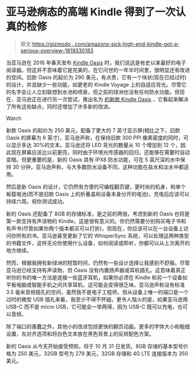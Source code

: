 # 亚马逊病态的高端 Kindle 得到了一次认真的检修

> 原文:[https://gizmodo . com/amazons-sick-high-end-kindle-got-a-serious-overview-1819330183](https://gizmodo.com/amazons-sick-high-end-kindle-got-a-serious-overhaul-1819330183)

当亚马逊在 2016 年春天发布 [Kindle Oasis](https://gizmodo.com/the-amazon-oasis-is-the-best-e-reader-ever-made-1773295033#_ga=2.119838920.1752932370.1508168193-1766955622.1506526262) 时，我们说这是有史以来最好的电子阅读器。但这并不意味着它是完美的，在它问世的一年半时间里，很明显还有改进的空间。旧款 Oasis 的起价为 290 美元，有点贵，它有一个块状(现在已经过时)的设计，并且缺少一些功能，如更老的 Kindle Voyage 上的自适应背光。尽管它的名字会让人立刻联想到水池和喷泉，但之前的绿洲也没有任何防水功能。但现在，亚马逊正在进行另一次尝试，推出名为 [的新款 Kindle Oasis](https://www.amazon.com/dp/B06XD5YCKX/ref=fs_ods_fs_eink_cc?asc_campaign=InlineText&asc_refurl=https://gizmodo.com/amazons-sick-high-end-kindle-got-a-serious-overhaul-1819330183&asc_source=&tag=kinjagizmodolink-20) ，它看起来解决了所有这些缺点，同时还增加了许多新的改进。

Watch

新款 Oasis 的起价为 250 美元，配备了更大的 7 英寸显示屏(相比之下，旧款 Oasis 的屏幕为 6 英寸)，亚马逊声称，在保持旧款 300 PPI 像素密度的同时，可以显示多达 30%的文本。亚马逊还将 LED 背光的数量从 10 个增加到 12 个，因此现在屏幕应该比以前更亮，同时由于环境光传感器的回归，还能够在需要时自动变暗。但更重要的是，新的 Oasis 具有 IPX8 防水功能，可在 5 英尺深的水中保持 30 分钟，亚马逊声称，与大多数防水设备不同，这种功能在盐水和淡水中都适用。

然后是新 Oasis 的设计，它仍然有方便的可编程翻页键，更时尚的机身，和单个板载电池(而不是旧款 Oasis 上的折叠盖和设备本身分开的电池)，充电后应该可以持续六周。祝你测试成功。

新的 Oasis 还配备了 8GB 的存储标准，是之前的两倍，考虑到新的 Oasis 也将是第一款支持有声读物的 Kindle，这是很有意义的。你仍然需要分别购买电子书和有声书(尽管如果你两个版本都买可以打折)，但现在，你应该可以在一台设备上访问你所有的书。亚马逊甚至更新了它的 WhisperSync 系统，可以处理这两种类型的书籍文件，这样无论你使用什么设备，如何阅读或聆听，你都可以从上次离开的地方继续。

然而，根据我拥有新绿洲的短暂时间，仍然有一些设计选择让我感到不舒服。尽管亚马逊已经支持有声读物，但 Oasis 没有内置扬声器或耳机插孔。这意味着真正听你的书的唯一方法是连接一些蓝牙耳机，如果你必须在 Kindle 和另一个设备如平板电脑或智能手机之间共享耳机，这可能会变得很乏味。亚马逊声称没有标准 3.5 毫米音频插孔的空间，虽然我不是电子工程师，但从设备上唯一的端口是一个过时的微型 USB 插孔来看，我至少不得不怀疑。更令人恼火的是，如果亚马逊用 USB-C 而不是 micro USB，它可能会一举两得，因为 USB-C 既可以充电，也可以音频。

除了端口的愚蠢之外，其他小的改进包括更快的翻页动画，更多的字体大小和粗细设置，左对齐选项和将白色文本放在黑色背景上的反转配色方案。

新的 Oasis 从今天开始接受预购，将于 10 月 31 日发货。8GB 存储的基本型号价格为 250 美元，32GB 型号为 279 美元，32GB 存储和 4G LTE 连接版本为 350 美元。